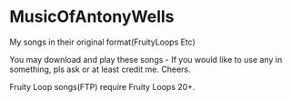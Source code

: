 # MusicOfAntonyWells
My songs in their original format(FruityLoops Etc)

You may download and play these songs - If you would like to use any in something, pls ask or at least credit me. Cheers.

Fruity Loop songs(FTP) require Fruity Loops 20+.

